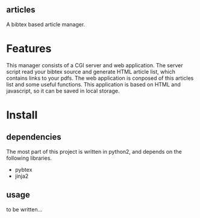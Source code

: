 articles
-------------------------

A bibtex based article manager.

# Features
This manager consists of a CGI server and web application.
The server script read your bibtex source and
generate HTML article list, which contains links to your pdfs.
The web application is conposed of this articles list and some useful functions.
This application is based on HTML and javascript,
so it can be saved in local storage.

# Install
## dependencies
The most part of this project is written in python2,
and depends on the following libraries.
* pybtex
* jinja2

## usage
to be written...  

